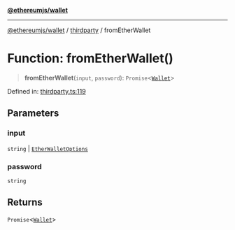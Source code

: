 [**@ethereumjs/wallet**](../../../README.md)

***

[@ethereumjs/wallet](../../../README.md) / [thirdparty](../README.md) / fromEtherWallet

# Function: fromEtherWallet()

> **fromEtherWallet**(`input`, `password`): `Promise`\<[`Wallet`](../../../classes/Wallet.md)\>

Defined in: [thirdparty.ts:119](https://github.com/Dargon789/ethereumjs-monorepo/blob/master/packages/wallet/src/thirdparty.ts#L119)

## Parameters

### input

`string` | [`EtherWalletOptions`](../interfaces/EtherWalletOptions.md)

### password

`string`

## Returns

`Promise`\<[`Wallet`](../../../classes/Wallet.md)\>
